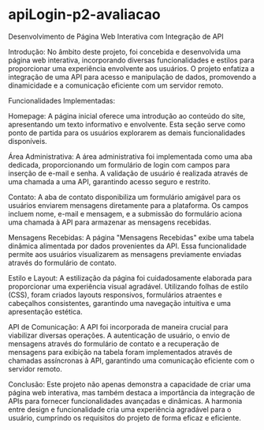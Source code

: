 # apiLogin-p2-avaliacao

Desenvolvimento de Página Web Interativa com Integração de API

Introdução:
No âmbito deste projeto, foi concebida e desenvolvida uma página web interativa, incorporando diversas funcionalidades e estilos para proporcionar uma experiência envolvente aos usuários. O projeto enfatiza a integração de uma API para acesso e manipulação de dados, promovendo a dinamicidade e a comunicação eficiente com um servidor remoto.

Funcionalidades Implementadas:

Homepage:
A página inicial oferece uma introdução ao conteúdo do site, apresentando um texto informativo e envolvente. Esta seção serve como ponto de partida para os usuários explorarem as demais funcionalidades disponíveis.

Área Administrativa:
A área administrativa foi implementada como uma aba dedicada, proporcionando um formulário de login com campos para inserção de e-mail e senha. A validação de usuário é realizada através de uma chamada a uma API, garantindo acesso seguro e restrito.

Contato:
A aba de contato disponibiliza um formulário amigável para os usuários enviarem mensagens diretamente para a plataforma. Os campos incluem nome, e-mail e mensagem, e a submissão do formulário aciona uma chamada à API para armazenar as mensagens recebidas.

Mensagens Recebidas:
A página "Mensagens Recebidas" exibe uma tabela dinâmica alimentada por dados provenientes da API. Essa funcionalidade permite aos usuários visualizarem as mensagens previamente enviadas através do formulário de contato.

Estilo e Layout:
A estilização da página foi cuidadosamente elaborada para proporcionar uma experiência visual agradável. Utilizando folhas de estilo (CSS), foram criados layouts responsivos, formulários atraentes e cabeçalhos consistentes, garantindo uma navegação intuitiva e uma apresentação estética.

API de Comunicação:
A API foi incorporada de maneira crucial para viabilizar diversas operações. A autenticação de usuário, o envio de mensagens através do formulário de contato e a recuperação de mensagens para exibição na tabela foram implementados através de chamadas assíncronas à API, garantindo uma comunicação eficiente com o servidor remoto.

Conclusão:
Este projeto não apenas demonstra a capacidade de criar uma página web interativa, mas também destaca a importância da integração de APIs para fornecer funcionalidades avançadas e dinâmicas. A harmonia entre design e funcionalidade cria uma experiência agradável para o usuário, cumprindo os requisitos do projeto de forma eficaz e eficiente.
